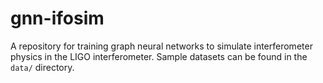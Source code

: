 # gnn-ifosim

A repository for training graph neural networks to simulate interferometer physics in the LIGO interferometer. Sample datasets can be found in the `data/` directory.
